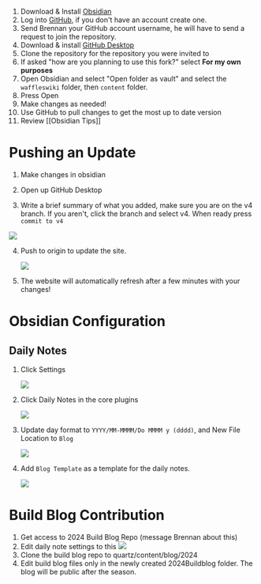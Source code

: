 1. Download & Install [Obsidian](https://obsidian.md/download)
2. Log into [GitHub](https://github.com/), if you don't have an account create one.
3. Send Brennan your GitHub account username, he will have to send a request to join the repository.
4. Download & install [GitHub Desktop](https://desktop.github.com/)
5. Clone the repository for the repository you were invited to
6. If asked "how are you planning to use this fork?" select **For my own purposes**
7. Open Obsidian and select "Open folder as vault" and select the `waffleswiki` folder, then `content` folder. 
8. Press Open
9. Make changes as needed!
10. Use GitHub to pull changes to get the most up to date version
11. Review [[Obsidian Tips]]

# Pushing an Update

1. Make changes in obsidian
2. Open up GitHub Desktop
   
3. Write a brief summary of what you added, make sure you are on the v4 branch. If you aren't, click the branch and select v4. When ready press `commit to v4`

![](https://i.imgur.com/IHsfCff.png)
 
   
4. Push to origin to update the site.
   
   
   ![](https://i.imgur.com/AZcDe0T.png)
 
 
3. The website will automatically refresh after a few minutes with your changes!
# Obsidian Configuration

## Daily Notes

1. Click Settings
   
   ![](https://i.imgur.com/jXYCJbP.png)
2. Click Daily Notes in the core plugins
   
   ![](https://i.imgur.com/aH9NcQd.png)
3. Update day format to `YYYY/MM-MMMM/Do MMMM y (dddd)`, and New File Location to `Blog`
   
   ![](https://i.imgur.com/DSOJilt.png)
   
4. Add `Blog Template` as a template for the daily notes.
   
   ![](https://i.imgur.com/xEJ1bgU.png)

   

# Build Blog Contribution

1. Get access to 2024 Build Blog Repo (message Brennan about this)
2. Edit daily note settings to this 
   ![](https://i.imgur.com/uJZ0JNK.png)
3. Clone the build blog repo to quartz/content/blog/2024
4. Edit build blog files only in the newly created 2024Buildblog folder. The blog will be public after the season.
